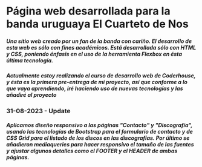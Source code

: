 # Página web desarrollada para la banda uruguaya El Cuarteto de Nos

##### Una sitio web creado por un fan de la banda con cariño. El desarrollo de esta web es sólo con fines académicos. Está desarrollada sólo con HTML y CSS, poniendo énfasis en el uso de la herramienta Flexbox en ésta última tecnología.

##### Actualmente estoy realizando el curso de desarrollo web de Coderhouse, y ésta es la primera pre-entrega de mi proyecto, así que conforme a lo que vaya aprendiendo, iré haciendo uso de nuevas tecnologías y las añadiré al proyecto

### 31-08-2023 - Update
##### Aplicamos diseño responsivo a las páginas "Contacto" y "Discografía", usando las tecnologías de Bootstrap para el formulario de contacto y de CSS Grid para el listado de los discos en las discografías. Por último se añadieron mediaqueries para hacer responsivo el tamaño de las fuentes y ajustar algunos detalles como el FOOTER y el HEADER de ambas páginas.